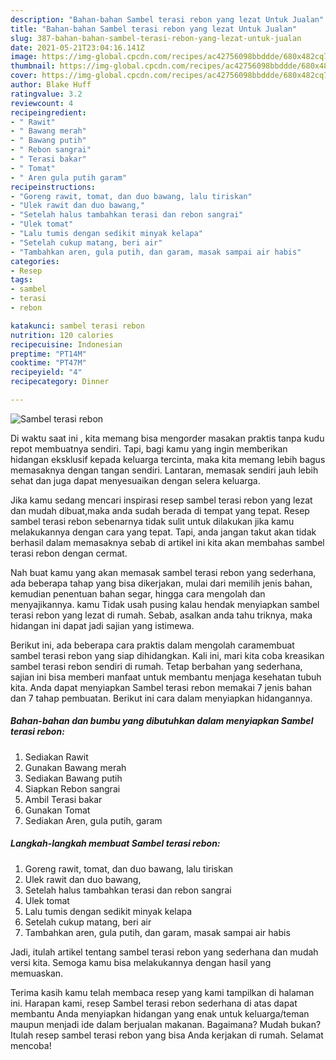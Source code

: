 ```yaml
---
description: "Bahan-bahan Sambel terasi rebon yang lezat Untuk Jualan"
title: "Bahan-bahan Sambel terasi rebon yang lezat Untuk Jualan"
slug: 387-bahan-bahan-sambel-terasi-rebon-yang-lezat-untuk-jualan
date: 2021-05-21T23:04:16.141Z
image: https://img-global.cpcdn.com/recipes/ac42756098bbddde/680x482cq70/sambel-terasi-rebon-foto-resep-utama.jpg
thumbnail: https://img-global.cpcdn.com/recipes/ac42756098bbddde/680x482cq70/sambel-terasi-rebon-foto-resep-utama.jpg
cover: https://img-global.cpcdn.com/recipes/ac42756098bbddde/680x482cq70/sambel-terasi-rebon-foto-resep-utama.jpg
author: Blake Huff
ratingvalue: 3.2
reviewcount: 4
recipeingredient:
- " Rawit"
- " Bawang merah"
- " Bawang putih"
- " Rebon sangrai"
- " Terasi bakar"
- " Tomat"
- " Aren gula putih garam"
recipeinstructions:
- "Goreng rawit, tomat, dan duo bawang, lalu tiriskan"
- "Ulek rawit dan duo bawang,"
- "Setelah halus tambahkan terasi dan rebon sangrai"
- "Ulek tomat"
- "Lalu tumis dengan sedikit minyak kelapa"
- "Setelah cukup matang, beri air"
- "Tambahkan aren, gula putih, dan garam, masak sampai air habis"
categories:
- Resep
tags:
- sambel
- terasi
- rebon

katakunci: sambel terasi rebon 
nutrition: 120 calories
recipecuisine: Indonesian
preptime: "PT14M"
cooktime: "PT47M"
recipeyield: "4"
recipecategory: Dinner

---
```



![Sambel terasi rebon](https://img-global.cpcdn.com/recipes/ac42756098bbddde/680x482cq70/sambel-terasi-rebon-foto-resep-utama.jpg)

Di waktu  saat ini , kita memang bisa mengorder masakan praktis tanpa kudu repot membuatnya sendiri. Tapi, bagi kamu yang ingin memberikan hidangan eksklusif kepada keluarga tercinta, maka kita memang lebih bagus memasaknya dengan tangan sendiri. Lantaran, memasak sendiri jauh lebih sehat dan juga dapat menyesuaikan dengan selera keluarga.

Jika kamu sedang mencari inspirasi resep sambel terasi rebon yang lezat dan mudah dibuat,maka anda sudah berada di tempat yang tepat. Resep sambel terasi rebon  sebenarnya tidak sulit untuk dilakukan jika kamu melakukannya dengan cara yang tepat. Tapi, anda jangan takut akan tidak berhasil dalam memasaknya 
sebab di artikel ini kita akan membahas sambel terasi rebon dengan cermat.  



Nah buat kamu yang akan memasak sambel terasi rebon yang sederhana, ada beberapa tahap yang bisa dikerjakan, mulai dari memilih jenis bahan, kemudian penentuan bahan segar, hingga cara mengolah dan menyajikannya. kamu Tidak usah pusing kalau hendak menyiapkan sambel terasi rebon yang lezat di rumah. Sebab, asalkan anda  tahu triknya, maka hidangan ini dapat jadi sajian yang istimewa.

Berikut ini, ada beberapa cara praktis  dalam mengolah caramembuat sambel terasi rebon yang siap dihidangkan. Kali ini, mari kita coba kreasikan sambel terasi rebon sendiri di rumah. Tetap berbahan yang sederhana, sajian ini bisa memberi manfaat untuk membantu menjaga kesehatan tubuh kita. Anda dapat menyiapkan Sambel terasi rebon memakai 7 jenis bahan dan 7 tahap pembuatan. Berikut ini cara dalam menyiapkan hidangannya.

<!--inarticleads1-->

##### Bahan-bahan dan bumbu yang dibutuhkan dalam menyiapkan Sambel terasi rebon:

1. Sediakan  Rawit
1. Gunakan  Bawang merah
1. Sediakan  Bawang putih
1. Siapkan  Rebon sangrai
1. Ambil  Terasi bakar
1. Gunakan  Tomat
1. Sediakan  Aren, gula putih, garam




<!--inarticleads2-->

##### Langkah-langkah membuat Sambel terasi rebon:

1. Goreng rawit, tomat, dan duo bawang, lalu tiriskan
1. Ulek rawit dan duo bawang,
1. Setelah halus tambahkan terasi dan rebon sangrai
1. Ulek tomat
1. Lalu tumis dengan sedikit minyak kelapa
1. Setelah cukup matang, beri air
1. Tambahkan aren, gula putih, dan garam, masak sampai air habis




Jadi, itulah artikel tentang  sambel terasi rebon  yang sederhana dan mudah versi kita. Semoga kamu bisa melakukannya dengan hasil yang memuaskan. 

Terima kasih kamu telah membaca resep yang kami tampilkan di halaman ini. Harapan kami, resep  Sambel terasi rebon sederhana di atas dapat membantu Anda menyiapkan hidangan yang enak untuk keluarga/teman maupun menjadi ide dalam berjualan makanan. Bagaimana? Mudah bukan? Itulah resep sambel terasi rebon yang bisa Anda kerjakan di rumah. Selamat mencoba!

